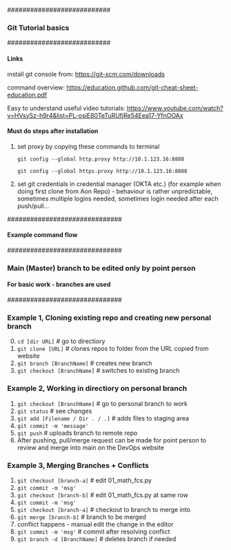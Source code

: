 ###########################
### Git Tutorial basics ###
###########################

#### Links ####
install git console from:
https://git-scm.com/downloads

command overview:
https://education.github.com/git-cheat-sheet-education.pdf

Easy to understand useful video tutorials:
https://www.youtube.com/watch?v=HVsySz-h9r4&list=PL-osiE80TeTuRUfjRe54Eea17-YfnOOAx


#### Must do steps after installation ####
1) set proxy by copying these commands to terminal

	`git config --global http.proxy http://10.1.123.16:8888`

	`git config --global https.proxy http://10.1.123.16:8888`

2) set git credentials in credential manager (OKTA etc.) (for example when doing first clone from Aon Repo) - behaviour is rather unpredictable, sometimes multiple logins needed, sometimes login needed after each push/pull...


##############################
#### Example command flow ####
##############################


### Main (Master) branch to be edited only by point person ###
#### For basic work - branches are used ####

##############################

### Example 1, Cloning existing repo and creating new personal branch ###
0) `cd [dir URL]`	   # go to directiory
1) `git clone [URL]`	   # clones repos to folder from the URL copied from website
2) `git branch [BranchName]`	   # creates new branch
3) `git checkout [BranchName]`	   # switches to existing branch


### Example 2, Working in directiory on personal branch ###
1) `git checkout [BranchName]`    # go to personal branch to work
2) `git status`	   # see changes
3) `git add [Filename / Dir . / .]`    # adds files to staging area
4) `git commit -m 'message'`
5) `git push`    # uploads branch to remote repo 
6)  After pushing, pull/merge request can be made for point person to review and merge into main on the DevOps website


### Example 3, Merging Branches + Conflicts ###
1) `git checkout [branch-a]`	# edit 01_math_fcs.py
2) `git commit -m 'msg'`
3) `git checkout [branch-b]` 	# edit 01_math_fcs.py at same row
4) `git commit -m 'msg'`
5) `git checkout [branch-a]`	# checkout to branch to merge into
6) `git merge [branch-b]`	# branch to be merged
7)  conflict happens - manual edit the change in the editor
8) `git commit -m 'msg'`	# commit after resolving conflict
9) `git branch -d [BranchName]`	# deletes branch if needed

